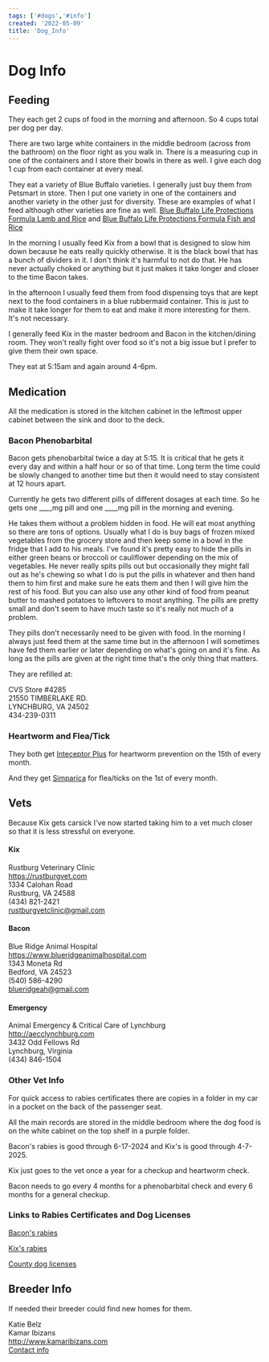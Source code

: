 ```yaml
---
tags: ['#dogs','#info']
created: '2022-05-09'
title: 'Dog_Info'
---
```

# Dog Info

## Feeding
They each get 2 cups of food in the morning and afternoon. So 4 cups total per dog per day.

There are two large white containers in the middle bedroom (across from the bathroom) on the floor right as you walk in. There is a measuring cup in one of the containers and I store their bowls in there as well. I give each dog 1 cup from each container at every meal.

They eat a variety of Blue Buffalo varieties. I generally just buy them from Petsmart in store. Then I put one variety in one of the containers and another variety in the other just for diversity. These are examples of what I feed although other varieties are fine as well. [Blue Buffalo Life Protections Formula Lamb and Rice](https://www.petsmart.com/dog/food/dry-food/blue-buffalo-life-protection-formulaandtrade--adult-dry-dog-food---natural-lamb-5079775.html) and [Blue Buffalo Life Protections Formula Fish and Rice](https://www.petsmart.com/dog/food/dry-food/blue-buffalo-life-protection-formulaandtrade--adult-dry-dog-food---natural-fish-5108730.html)

In the morning I usually feed Kix from a bowl that is designed to slow him down because he eats really quickly otherwise. It is the black bowl that has a bunch of dividers in it. I don't think it's harmful to not do that. He has never actually choked or anything but it just makes it take longer and closer to the time Bacon takes.

In the afternoon I usually feed them from food dispensing toys that are kept next to the food containers in a blue rubbermaid container. This is just to make it take longer for them to eat and make it more interesting for them. It's not necessary.

I generally feed Kix in the master bedroom and Bacon in the kitchen/dining room. They won't really fight over food so it's not a big issue but I prefer to give them their own space.

They eat at 5:15am and again around 4-6pm.


## Medication
All the medication is stored in the kitchen cabinet in the leftmost upper cabinet between the sink and door to the deck.

### Bacon Phenobarbital
Bacon gets phenobarbital twice a day at 5:15. It is critical that he gets it every day and within a half hour or so of that time. Long term the time could be slowly changed to another time but then it would need to stay consistent at 12 hours apart.

Currently he gets two different pills of different dosages at each time. So he gets one ____mg pill and one ____mg pill in the morning and evening.

He takes them without a problem hidden in food. He will eat most anything so there are tons of options. Usually what I do is buy bags of frozen mixed vegetables from the grocery store and then keep some in a bowl in the fridge that I add to his meals. I've found it's pretty easy to hide the pills in either green beans or broccoli or cauliflower depending on the mix of vegetables. He never really spits pills out but occasionally they might fall out as he's chewing so what I do is put the pills in whatever and then hand them to him first and make sure he eats them and then I will give him the rest of his food. But you can also use any other kind of food from peanut butter to mashed potatoes to leftovers to most anything. The pills are pretty small and don't seem to have much taste so it's really not much of a problem.

They pills don't necessarily need to be given with food. In the morning I always just feed them at the same time but in the afternoon I will sometimes have fed them earlier or later depending on what's going on and it's fine. As long as the pills are given at the right time that's the only thing that matters. 

They are refilled at:

CVS Store #4285  
21550 TIMBERLAKE RD.  
LYNCHBURG, VA 24502  
434-239-0311  

### Heartworm and Flea/Tick
They both get [Inteceptor Plus](https://www.chewy.com/interceptor-plus-chew-dogs-501-100/dp/172984) for heartworm prevention on the 15th of every month.

And they get [Simparica](https://www.chewy.com/simparica-chewable-tablet-dogs-441-88/dp/173129) for flea/ticks on the 1st of every month.

 
## Vets
Because Kix gets carsick I've now started taking him to a vet much closer so that it is less stressful on everyone.

#### Kix
Rustburg Veterinary Clinic  
https://rustburgvet.com  
1334 Calohan Road  
Rustburg, VA 24588  
(434) 821-2421  
rustburgvetclinic@gmail.com  

#### Bacon
Blue Ridge Animal Hospital  
https://www.blueridgeanimalhospital.com  
1343 Moneta Rd  
Bedford, VA 24523  
(540) 586-4290  
blueridgeah@gmail.com  

#### Emergency
Animal Emergency & Critical Care of Lynchburg  
http://aecclynchburg.com  
3432 Odd Fellows Rd  
Lynchburg, Virginia  
(434) 846-1504  

### Other Vet Info
For quick access to rabies certificates there are copies in a folder in my car in a pocket on the back of the passenger seat.

All the main records are stored in the middle bedroom where the dog food is on the white cabinet on the top shelf in a purple folder.

Bacon's rabies is good through 6-17-2024 and Kix's is good through 4-7-2025.

Kix just goes to the vet once a year for a checkup and heartworm check.

Bacon needs to go every 4 months for a phenobarbital check and every 6 months for a general checkup.

### Links to Rabies Certificates and Dog Licenses
[Bacon's rabies](https://drive.google.com/file/d/1saDtCGlEQC-CG74eKzZaACxxhQpjRhmA/view?usp=sharing)

[Kix's rabies](https://drive.google.com/file/d/1nz3TS-kLoCS_wxudkQM_DayK4HvgQRus/view?usp=sharing)

[County dog licenses](https://drive.google.com/file/d/17F_y0mD5w9GUyC2d7M8pMJrQiWOS2jih/view?usp=sharing)


## Breeder Info
If needed their breeder could find new homes for them.

Katie Belz  
Kamar Ibizans  
http://www.kamaribizans.com  
[Contact info](https://drive.google.com/file/d/1qVyqL9BYJ8hMexqNcduY8OCzgo_XnMBB/view?usp=sharing)



